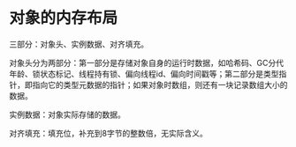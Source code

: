 # 对象的内存布局


三部分：对象头、实例数据、对齐填充。

对象头分为两部分：第一部分是存储对象自身的运行时数据，如哈希码、GC分代年龄、锁状态标记、线程持有锁、偏向线程id、偏向时间戳等；第二部分是类型指针，即指向它的类型元数据的指针；如果对象时数组，则还有一块记录数组大小的数据。

实例数据：对象实际存储的数据。

对齐填充：填充位，补充到8字节的整数倍，无实际含义。
